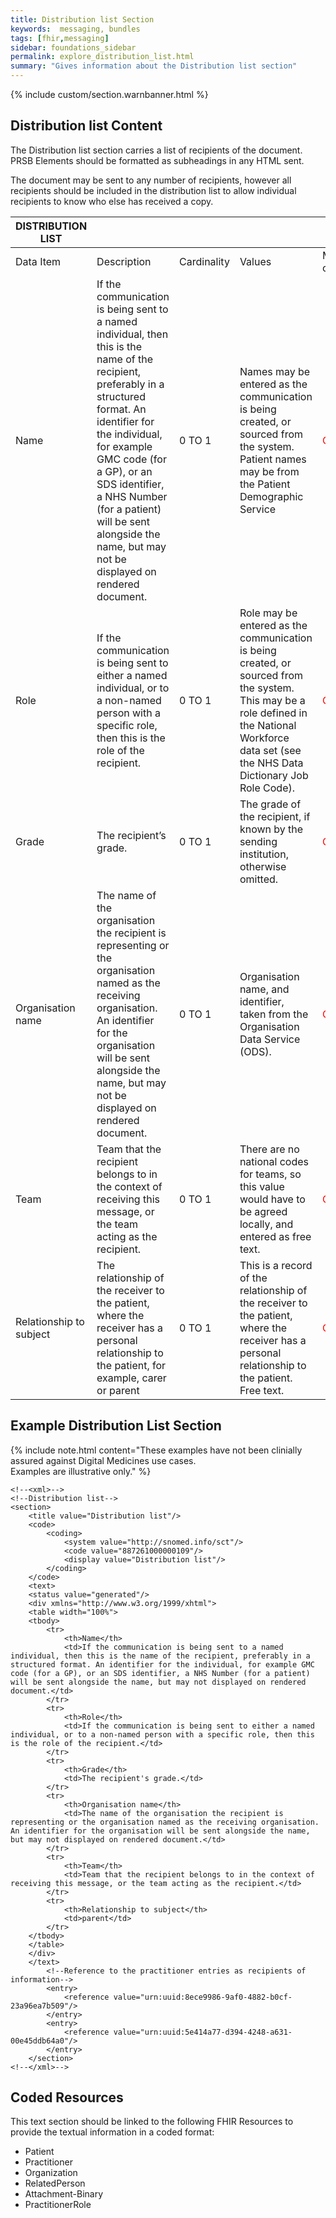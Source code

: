 ```yaml
---
title: Distribution list Section
keywords:  messaging, bundles
tags: [fhir,messaging]
sidebar: foundations_sidebar
permalink: explore_distribution_list.html
summary: "Gives information about the Distribution list section"
---
```


{% include custom/section.warnbanner.html %}

## Distribution list  Content ##
The Distribution list section carries a list of recipients of the document. PRSB Elements should be formatted as subheadings in any HTML sent.

The document may be sent to any number of recipients, however all recipients should be included in the distribution list to allow individual recipients to know who else has received a copy.

| DISTRIBUTION   LIST     |                                                                                                                                                                                                                                                                                                                                                   |             |                                                                                                                                                                                                         |                                  |                          |
|-------------------------|---------------------------------------------------------------------------------------------------------------------------------------------------------------------------------------------------------------------------------------------------------------------------------------------------------------------------------------------------|-------------|---------------------------------------------------------------------------------------------------------------------------------------------------------------------------------------------------------|----------------------------------|--------------------------|
| Data   Item             | Description                                                                                                                                                                                                                                                                                                                                       | Cardinality | Values                                                                                                                                                                                                  | Mandatory/required/     optional | FHIR Target              |
| Name                    | If   the communication is being sent to a named individual, then this is the name   of the recipient, preferably in a structured format. An identifier for the   individual, for example GMC code (for a GP), or an SDS identifier, a NHS   Number (for a patient) will be sent alongside the name, but may not be displayed   on rendered document. | 0   TO 1    | Names   may be entered as the communication is being created, or sourced from the   system. Patient names may be from the Patient Demographic Service                                                   | <font color="red">Optional</font>                         | Practitioner.name        |
| Role                    | If   the communication is being sent to either a named individual, or to a   non-named person with a specific role, then this is the role of the   recipient.                                                                                                                                                                                     | 0   TO 1    | Role   may be entered as the communication is being created, or sourced from the   system. This may be a role defined in the National Workforce data set (see   the NHS Data Dictionary Job Role Code). | <font color="red">Optional</font>                         | PractitionerRole.code    |
| Grade                   | The   recipient’s grade.                                                                                                                                                                                                                                                                                                                          | 0   TO 1    | The   grade of the recipient, if known by the sending institution, otherwise   omitted.                                                                                                                 | <font color="red">Optional</font>                         | Composition.section.text |
| Organisation name       | The   name of the organisation the recipient is representing or the organisation   named as the receiving organisation.          An identifier for the organisation will be sent alongside the name, but may   not be displayed on rendered document.                                                                                                | 0   TO 1    | Organisation   name, and identifier, taken from the Organisation Data Service (ODS).                                                                                                                    | <font color="red">Optional</font>                         | Organization.name        |
| Team                    | Team   that the recipient belongs to in the context of receiving this message, or   the team acting as the recipient.                                                                                                                                                                                                                             | 0   TO 1    | There   are no national codes for teams, so this value would have to be agreed   locally, and entered as free text.                                                                                     | <font color="red">Optional</font>                         | Composition.section.text |
| Relationship to subject | The   relationship of the receiver to the patient, where the receiver has a   personal relationship to the patient, for example, carer or parent                                                                                                                                                                                                  | 0   TO 1    | This   is a  record of the relationship of the receiver to the patient, where the   receiver has a personal relationship to the patient. Free text.                                                        | <font color="red">Optional</font>                         | Composition.section.text |

## Example Distribution List Section ##

{% include note.html content="These examples have not been clinially assured against Digital Medicines use cases.<br/>Examples are illustrative only." %}

```
<!--<xml>-->
<!--Distribution list-->
<section>
	<title value="Distribution list"/>
	<code>
		<coding>
			<system value="http://snomed.info/sct"/>
			<code value="887261000000109"/>
			<display value="Distribution list"/>
		</coding>
	</code>
	<text>
	<status value="generated"/>
	<div xmlns="http://www.w3.org/1999/xhtml">
	<table width="100%">
	<tbody>
		<tr>
			<th>Name</th>
			<td>If the communication is being sent to a named individual, then this is the name of the recipient, preferably in a structured format. An identifier for the individual, for example GMC code (for a GP), or an SDS identifier, a NHS Number (for a patient) will be sent alongside the name, but may not displayed on rendered document.</td>
		</tr>
		<tr>
			<th>Role</th>
			<td>If the communication is being sent to either a named individual, or to a non-named person with a specific role, then this is the role of the recipient.</td>			
		</tr>
		<tr>
			<th>Grade</th>
			<td>The recipient's grade.</td>
		</tr>
		<tr>
			<th>Organisation name</th>
			<td>The name of the organisation the recipient is representing or the organisation named as the receiving organisation. An identifier for the organisation will be sent alongside the name, but may not displayed on rendered document.</td>
		</tr>
		<tr>
			<th>Team</th>
			<td>Team that the recipient belongs to in the context of receiving this message, or the team acting as the recipient.</td>
		</tr>
		<tr>
			<th>Relationship to subject</th>
			<td>parent</td>
		</tr>
	</tbody>
	</table>
	</div>
	</text>
		<!--Reference to the practitioner entries as recipients of information-->
		<entry>
			<reference value="urn:uuid:8ece9986-9af0-4882-b0cf-23a96ea7b509"/>
		</entry>
		<entry>
			<reference value="urn:uuid:5e414a77-d394-4248-a631-00e45ddb64a0"/>
		</entry>
	</section>
<!--</xml>-->
```
		
## Coded Resources ##

This text section should be linked to the following FHIR Resources to provide the textual information in a coded format:

- Patient
- Practitioner
- Organization
- RelatedPerson
- Attachment-Binary
- PractitionerRole

